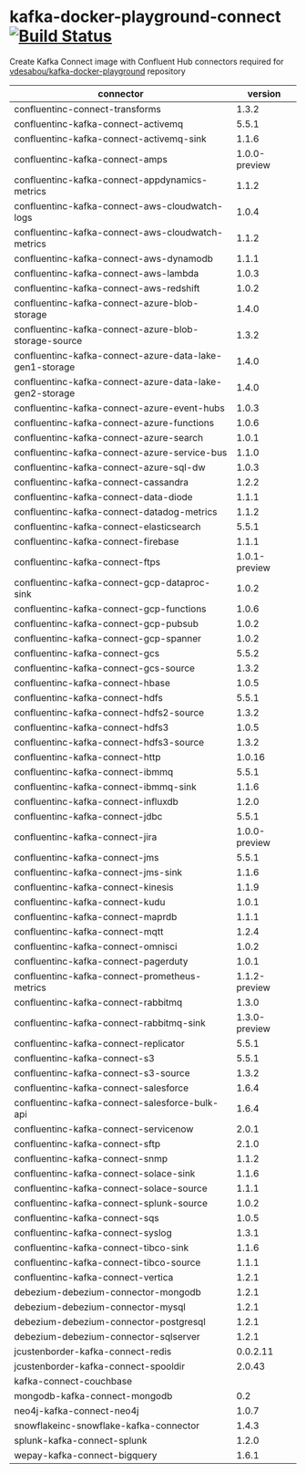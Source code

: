 
# kafka-docker-playground-connect [![Build Status](https://travis-ci.com/vdesabou/kafka-docker-playground-connect.svg?branch=master)](https://travis-ci.com/vdesabou/kafka-docker-playground-connect)

Create Kafka Connect image with Confluent Hub connectors required for [vdesabou/kafka-docker-playground](https://github.com/vdesabou/kafka-docker-playground) repository

| connector  | version |
|---|---|
| confluentinc-connect-transforms  | 1.3.2 |
| confluentinc-kafka-connect-activemq  | 5.5.1 |
| confluentinc-kafka-connect-activemq-sink  | 1.1.6 |
| confluentinc-kafka-connect-amps  | 1.0.0-preview |
| confluentinc-kafka-connect-appdynamics-metrics  | 1.1.2 |
| confluentinc-kafka-connect-aws-cloudwatch-logs  | 1.0.4 |
| confluentinc-kafka-connect-aws-cloudwatch-metrics  | 1.1.2 |
| confluentinc-kafka-connect-aws-dynamodb  | 1.1.1 |
| confluentinc-kafka-connect-aws-lambda  | 1.0.3 |
| confluentinc-kafka-connect-aws-redshift  | 1.0.2 |
| confluentinc-kafka-connect-azure-blob-storage  | 1.4.0 |
| confluentinc-kafka-connect-azure-blob-storage-source  | 1.3.2 |
| confluentinc-kafka-connect-azure-data-lake-gen1-storage  | 1.4.0 |
| confluentinc-kafka-connect-azure-data-lake-gen2-storage  | 1.4.0 |
| confluentinc-kafka-connect-azure-event-hubs  | 1.0.3 |
| confluentinc-kafka-connect-azure-functions  | 1.0.6 |
| confluentinc-kafka-connect-azure-search  | 1.0.1 |
| confluentinc-kafka-connect-azure-service-bus  | 1.1.0 |
| confluentinc-kafka-connect-azure-sql-dw  | 1.0.3 |
| confluentinc-kafka-connect-cassandra  | 1.2.2 |
| confluentinc-kafka-connect-data-diode  | 1.1.1 |
| confluentinc-kafka-connect-datadog-metrics  | 1.1.2 |
| confluentinc-kafka-connect-elasticsearch  | 5.5.1 |
| confluentinc-kafka-connect-firebase  | 1.1.1 |
| confluentinc-kafka-connect-ftps  | 1.0.1-preview |
| confluentinc-kafka-connect-gcp-dataproc-sink  | 1.0.2 |
| confluentinc-kafka-connect-gcp-functions  | 1.0.6 |
| confluentinc-kafka-connect-gcp-pubsub  | 1.0.2 |
| confluentinc-kafka-connect-gcp-spanner  | 1.0.2 |
| confluentinc-kafka-connect-gcs  | 5.5.2 |
| confluentinc-kafka-connect-gcs-source  | 1.3.2 |
| confluentinc-kafka-connect-hbase  | 1.0.5 |
| confluentinc-kafka-connect-hdfs  | 5.5.1 |
| confluentinc-kafka-connect-hdfs2-source  | 1.3.2 |
| confluentinc-kafka-connect-hdfs3  | 1.0.5 |
| confluentinc-kafka-connect-hdfs3-source  | 1.3.2 |
| confluentinc-kafka-connect-http  | 1.0.16 |
| confluentinc-kafka-connect-ibmmq  | 5.5.1 |
| confluentinc-kafka-connect-ibmmq-sink  | 1.1.6 |
| confluentinc-kafka-connect-influxdb  | 1.2.0 |
| confluentinc-kafka-connect-jdbc  | 5.5.1 |
| confluentinc-kafka-connect-jira  | 1.0.0-preview |
| confluentinc-kafka-connect-jms  | 5.5.1 |
| confluentinc-kafka-connect-jms-sink  | 1.1.6 |
| confluentinc-kafka-connect-kinesis  | 1.1.9 |
| confluentinc-kafka-connect-kudu  | 1.0.1 |
| confluentinc-kafka-connect-maprdb  | 1.1.1 |
| confluentinc-kafka-connect-mqtt  | 1.2.4 |
| confluentinc-kafka-connect-omnisci  | 1.0.2 |
| confluentinc-kafka-connect-pagerduty  | 1.0.1 |
| confluentinc-kafka-connect-prometheus-metrics  | 1.1.2-preview |
| confluentinc-kafka-connect-rabbitmq  | 1.3.0 |
| confluentinc-kafka-connect-rabbitmq-sink  | 1.3.0-preview |
| confluentinc-kafka-connect-replicator  | 5.5.1 |
| confluentinc-kafka-connect-s3  | 5.5.1 |
| confluentinc-kafka-connect-s3-source  | 1.3.2 |
| confluentinc-kafka-connect-salesforce  | 1.6.4 |
| confluentinc-kafka-connect-salesforce-bulk-api  | 1.6.4 |
| confluentinc-kafka-connect-servicenow  | 2.0.1 |
| confluentinc-kafka-connect-sftp  | 2.1.0 |
| confluentinc-kafka-connect-snmp  | 1.1.2 |
| confluentinc-kafka-connect-solace-sink  | 1.1.6 |
| confluentinc-kafka-connect-solace-source  | 1.1.1 |
| confluentinc-kafka-connect-splunk-source  | 1.0.2 |
| confluentinc-kafka-connect-sqs  | 1.0.5 |
| confluentinc-kafka-connect-syslog  | 1.3.1 |
| confluentinc-kafka-connect-tibco-sink  | 1.1.6 |
| confluentinc-kafka-connect-tibco-source  | 1.1.1 |
| confluentinc-kafka-connect-vertica  | 1.2.1 |
| debezium-debezium-connector-mongodb  | 1.2.1 |
| debezium-debezium-connector-mysql  | 1.2.1 |
| debezium-debezium-connector-postgresql  | 1.2.1 |
| debezium-debezium-connector-sqlserver  | 1.2.1 |
| jcustenborder-kafka-connect-redis  | 0.0.2.11 |
| jcustenborder-kafka-connect-spooldir  | 2.0.43 |
| kafka-connect-couchbase  |  |
| mongodb-kafka-connect-mongodb  | 0.2 |
| neo4j-kafka-connect-neo4j  | 1.0.7 |
| snowflakeinc-snowflake-kafka-connector  | 1.4.3 |
| splunk-kafka-connect-splunk  | 1.2.0 |
| wepay-kafka-connect-bigquery  | 1.6.1 |

